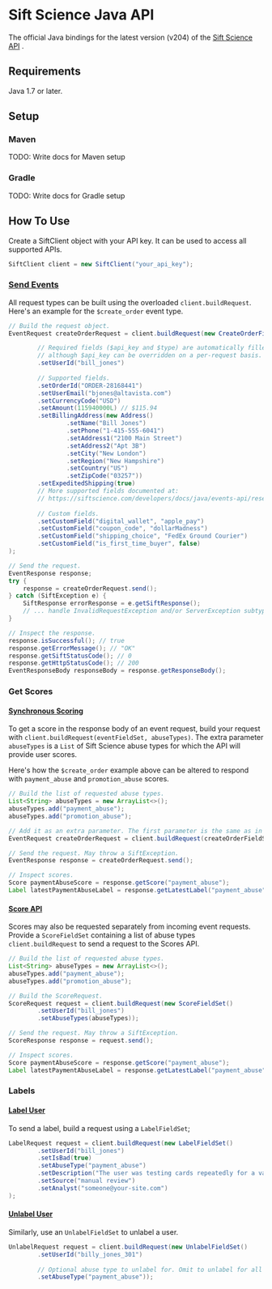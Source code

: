 # Sift Science Java API

The official Java bindings for the latest version (v204) of the [Sift Science API](https://siftscience.com/developers/docs/java/apis-overview) .

## Requirements
Java 1.7 or later.

## Setup
### Maven
TODO: Write docs for Maven setup
### Gradle
TODO: Write docs for Gradle setup

## How To Use

Create a SiftClient object with your API key. It can be used to access
all supported APIs.
```java
SiftClient client = new SiftClient("your_api_key");
```

### [Send Events](https://siftscience.com/developers/docs/java/events-api)

All request types can be built using the overloaded `client.buildRequest`.
Here's an example for the `$create_order` event type.
```java
// Build the request object.
EventRequest createOrderRequest = client.buildRequest(new CreateOrderFieldSet()

        // Required fields ($api_key and $type) are automatically filled in by the library,
        // although $api_key can be overridden on a per-request basis.
        .setUserId("bill_jones") 
        
        // Supported fields.
        .setOrderId("ORDER-28168441")
        .setUserEmail("bjones@altavista.com")
        .setCurrencyCode("USD")
        .setAmount(115940000L) // $115.94
        .setBillingAddress(new Address()
                .setName("Bill Jones")
                .setPhone("1-415-555-6041")
                .setAddress1("2100 Main Street")
                .setAddress2("Apt 3B")
                .setCity("New London")
                .setRegion("New Hampshire")
                .setCountry("US")
                .setZipCode("03257"))
        .setExpeditedShipping(true)
        // More supported fields documented at:
        // https://siftscience.com/developers/docs/java/events-api/reserved-events/create-order
        
        // Custom fields.
        .setCustomField("digital_wallet", "apple_pay")
        .setCustomField("coupon_code", "dollarMadness")
        .setCustomField("shipping_choice", "FedEx Ground Courier")
        .setCustomField("is_first_time_buyer", false)
);

// Send the request.
EventResponse response;
try {
    response = createOrderRequest.send();
} catch (SiftException e) {
    SiftResponse errorResponse = e.getSiftResponse();
    // ... handle InvalidRequestException and/or ServerException subtypes.
}

// Inspect the response.
response.isSuccessful(); // true
response.getErrorMessage(); // "OK"
response.getSiftStatusCode(); // 0
response.getHttpStatusCode(); // 200
EventResponseBody responseBody = response.getResponseBody();
```

### Get Scores
#### [Synchronous Scoring](https://siftscience.com/developers/docs/java/score-api/synchronous-scores)
To get a score in the response body of an event request, build your
request with `client.buildRequest(eventFieldSet, abuseTypes)`. The extra
parameter `abuseTypes` is a `List` of Sift Science abuse types for which
the API will provide user scores.

Here's how the `$create_order` example above can be altered to respond
with `payment_abuse` and `promotion_abuse` scores.

```java
// Build the list of requested abuse types.
List<String> abuseTypes = new ArrayList<>();
abuseTypes.add("payment_abuse");
abuseTypes.add("promotion_abuse");

// Add it as an extra parameter. The first parameter is the same as in the first example.
EventRequest createOrderRequest = client.buildRequest(createOrderFieldSet, abuseTypes);

// Send the request. May throw a SiftException.
EventResponse response = createOrderRequest.send();

// Inspect scores.
Score paymentAbuseScore = response.getScore("payment_abuse");
Label latestPaymentAbuseLabel = response.getLatestLabel("payment_abuse");
```

#### [Score API](https://siftscience.com/developers/docs/java/score-api/score-api)
Scores may also be requested separately from incoming event requests.
Provide a `ScoreFieldSet` containing a list of abuse types `client.buildRequest`
to send a request to the Scores API.

```java
// Build the list of requested abuse types.
List<String> abuseTypes = new ArrayList<>();
abuseTypes.add("payment_abuse");
abuseTypes.add("promotion_abuse");

// Build the ScoreRequest.
ScoreRequest request = client.buildRequest(new ScoreFieldSet()
        .setUserId("bill_jones")
        .setAbuseTypes(abuseTypes));

// Send the request. May throw a SiftException.
ScoreResponse response = request.send();

// Inspect scores.
Score paymentAbuseScore = response.getScore("payment_abuse");
Label latestPaymentAbuseLabel = response.getLatestLabel("payment_abuse");
```

### Labels
#### [Label User](https://siftscience.com/developers/docs/java/labels-api)
To send a label, build a request using a `LabelFieldSet`;
```java
LabelRequest request = client.buildRequest(new LabelFieldSet()
        .setUserId("bill_jones")
        .setIsBad(true)
        .setAbuseType("payment_abuse")
        .setDescription("The user was testing cards repeatedly for a valid card")
        .setSource("manual review")
        .setAnalyst("someone@your-site.com")
);
```

#### [Unlabel User](https://siftscience.com/developers/docs/java/labels-api/unlabel-user)
Similarly, use an `UnlabelFieldSet` to unlabel a user.
```java
UnlabelRequest request = client.buildRequest(new UnlabelFieldSet()
        .setUserId("billy_jones_301")
        
        // Optional abuse type to unlabel for. Omit to unlabel for all abuse types.
        .setAbuseType("payment_abuse"));
```

